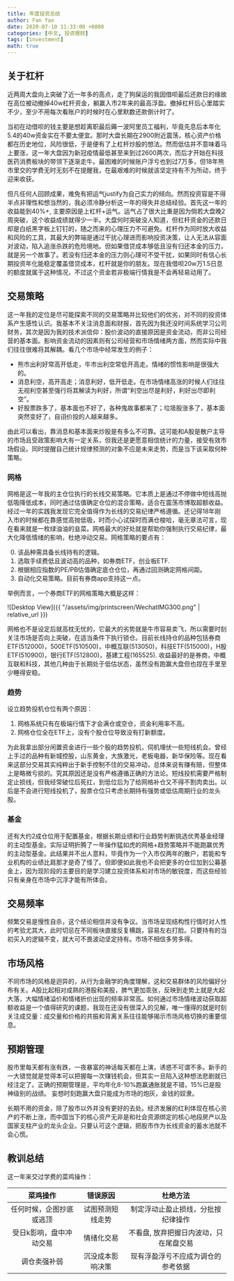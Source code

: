 ```yaml
---
title: 年度投资总结
author: Fan Yao
date: 2020-07-10 11:33:00 +0800
categories: [中文, 投资理财]
tags: [investment]
math: true
---
```


## 关于杠杆
近两周大盘向上突破了近一年多的高点，走了狗屎运的我因借呗最后还款日的缘故在高位被动撤掉40w杠杆资金，躺赢入市2年来的最高浮盈。撤掉杠杆后心里踏实不少，至少不用每次看账户的时候时在心里默数还款倒计时了。

当初在动借呗的钱主要是想趁离职最后薅一波阿里员工福利，毕竟先息后本年化5.4的40w资金实在不要太便宜。那时大盘长期在2900附近震荡，核心资产价格都在历史地位，风险很低，于是便有了上杠杆炒股的想法。然而低估并不意味着马上要涨，这一年大盘因为新冠疫情最低甚至来到过2600两次，而后才开始在科技医药消费板块的带领下逐渐走牛。最困难的时候账户浮亏也到过7万多，但18年熊市里交的学费无时无刻不在提醒我，在最艰难的时候就该坚定持有不为所动，终于迎来收获。

但凡任何人回顾成果，难免有把运气justify为自己实力的倾向。然而投资容是不得半点非理性和想当然的，我必须冷静分析这一年的得失并总结经验。首先这一年的收益能到40%+, 主要原因是上杠杆+运气。运气占了很大比重是因为倘若大盘晚2周突破，这个收益成绩就得少一半。大盘何时突破没人知道，但杠杆资金的还款日却是白纸黑字板上钉钉的，随之而来的心理压力不可避免。杠杆作为同时放大收益和风险的工具，其最大的弊端是通过干扰心理进而影响投资决策，让人无法从容面对波动，陷入追涨杀跌的危险境地。但如果借贷成本够低且没有归还本金的压力，就是另一个故事了。若没有归还本金的压力则心理可不受干扰，如果同时有信心长期投资年化能稳定覆盖借贷成本，杠杆就是你的朋友。现在我借呗20w万1.5日息的额度就属于这种情况，不过这个资金若非极端行情我是不会再轻易动用了。

## 交易策略
这一年我的定位是尽可能探索不同的交易策略并比较他们的优劣，对不同的投资体系产生感性认识。我基本不关注消息面和财报，首先因为我还没时间系统学习公司财务，其次是因为我的技术派信仰：股价波动的直接原因是资金流动，而非公司经营的基本面。影响资金流动的因素则有公司经营和市场情绪两方面，然而实际中我们往往很难将其解耦。看几个市场中经常发生的例子：

- 熊市出利好常高开低走，牛市出利空常低开高走。情绪的惯性影响是很强大的。
- 消息利空，高开高走；消息利好，低开低走。在市场情绪高涨的时候人们往往无视利空甚至强行将其解读为利好，所谓“利空出尽是利好，利好出尽即利空”。
- 好股票跌多了，基本面也不好了，各种鬼故事都来了；垃圾股涨多了，基本面突然变好了，自诩价投的人越来越多。

由此可以看出，靠消息和基本面来炒股是有多么不可靠。这可能和A股是散户主导的市场且受政策影响大有一定关系，但我还是更愿意相信统计的力量，接受有效市场假设。同时提醒自己统计规律预测的对象不应是未来走势，而是当下该采取何种策略。

### 网格
网格是这一年我的主仓位执行的长线交易策略。它本质上是通过不停做中短线高抛低吸降低成本，同时通过估值确定仓位的混合策略，适合在震荡市博取超额收益。经过一年的实践我发现它完全值得作为长线的交易纪律严格遵循。还记得18年刚入市的时候都在靠感觉高抛低吸，时而小心试探时而满仓梭哈，毫无章法可言，现在看来就是一枚绿油油的韭菜。网格最大的好处就是帮助你强制执行交易纪律，最大化降低情绪的影响，杜绝冲动交易。网格策略的要点有：

0. 该品种需具备长线持有的逻辑。
1. 选取手续费低且波动高的品种，如券商ETF，创业板ETF.
2. 根据相应指数的PE/PB估值确定底仓仓位，再通过回测确定网格间距。
3. 自动化交易策略。目前有券商app支持这一点。

举例而言，一个券商ETF的网格策略大概是这样：

![Desktop View]({{ "/assets/img/printscreen/WechatIMG300.png" | relative_url }})

网格也不是设定后就高枕无忧的，它最大的劣势就是牛市容易卖飞，所以需要时刻关注市场是否向上突破，在适当条件下执行锁仓。目前长线持仓的品种包括券商ETF(512000)，500ETF(510500)，中概互联(513050)，科技ETF(515000)，H股ETF(510900)，银行ETF(512800)，基建工程(165525). 收益最好的是券商，中概互联和科技，其他几种由于长期处于低估状态，虽然没有跑赢大盘但也捏在手里至少睡得安稳。

### 趋势
设立趋势投机仓位有两个原因：

1. 网格系统只有在极端行情下才会满仓或空仓，资金利用率不高。
2. 网格仓位全在ETF上，没有个股仓位导致没有打新额度。

为此我拿出部分闲置资金进行一些个股的趋势投机，伺机埋伏一些短线机会。曾经上手过的品种有新城控股，山东黄金，大族激光，老板电器，新华保险等。现在看来这部分交易其实纯粹出于新手控制不住的交易冲动，总体来说有赚有赔，但整体上是略微亏损的。究其原因还是没有严格遵循正确的方法论。短线投机需要严格制定止损线，但我经常破位后死扛，到低位后为了给网格补仓又不得不割肉卖出。以后是不会进行短线投机了，股票仓位只考虑长期持有强势或低估周期行业的龙头股。

### 基金
还有大约2成仓位用于配置基金，根据长期业绩和行业趋势判断挑选优秀基金经理的主动型基金。实际证明折腾了一年操作猛如虎的网格+趋势策略并不能跑赢优秀的主动型基金。此结果并不出人意料，毕竟作为一个入市仅两年的散户，若能和专业机构的业绩比肩那才是奇了怪了。但即便如此我也不会把更多的仓位加到公募基金上，因为现阶段的主要目的是学习建立投资体系和对市场的敏锐度，而这些经验只有亲身在市场中沉浮才能有所体会。

## 交易频率
频繁交易是慢性自杀，这个结论相信并没有争议。当市场呈现结构性行情时对人性的考验尤其大，此时切忌在不同板块直接反复横跳，容易左右打脸。只要持有的当初买入的逻辑不变，就大可不畏波动坚定持有。市场不相信多劳多得。

## 市场风格
不同市场的风格是迥异的，从行为金融学的角度理解，这和交易群体的风险偏好分布有关。A股比起相对成熟的港股和美股，脾气更加乖张，反映到走势上就是大起大落，大幅情绪溢价和情绪折价出现的频率非常高。如何通过市场情绪波动获取超额收益是一个值得研究的课题，我现在还没有很深入的见解，唯一懂得的就是时刻关注成交量：成交量和价格的共振和背离关系往往能够揭示市场风格切换的重要信息。

## 预期管理
股市里每天都有涨有跌，一夜暴富的神话每天都在上演，诱惑不可谓不多。新手的一大错觉就是觉得本可以把握每一次赚钱机会，但其实一旦陷入这种想法悲剧就已经注定了。正确的预期管理是，平均年化8-10%跑赢通胀就是不错，15%已是股神级别的战绩。
妄想时刻跑赢大盘只能成为市场的炮灰，金钱的奴隶。

长期不用的资金，除了股市以外并没有更好的去处。经济发展的红利体现在核心资产的不断上涨，而中国当下的核心资产无非是和社会资源绑定的核心地段房产以及国家支柱产业的龙头企业。只要认可这个逻辑，把股市作为长线资金的蓄水池就不会心慌。

## 教训总结
这一年来交过学费的菜鸡操作：

|  菜鸡操作   |      错误原因      | 杜绝方法|
|:----------:|:-------------:|:----------:|
| 任何时候，企图抄底或逃顶| 试图预测短线走势 | 制定浮动止盈止损线，分批按纪律操作 |
|受日k影响，盘中冲动交易| 情绪化交易 | 不看盘, 放弃把握日内波动，只在尾盘交易 |
|调仓卖强补弱| 沉没成本影响决策 | 现有浮盈浮亏不应成为调仓的参考依据 |





